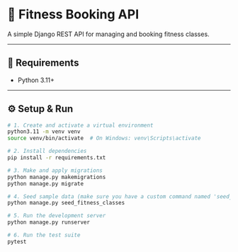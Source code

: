 # 🧘 Fitness Booking API

A simple Django REST API for managing and booking fitness classes.

---

## 🔧 Requirements

- Python 3.11+

---

## ⚙️ Setup & Run

```bash
# 1. Create and activate a virtual environment
python3.11 -m venv venv
source venv/bin/activate  # On Windows: venv\Scripts\activate

# 2. Install dependencies
pip install -r requirements.txt

# 3. Make and apply migrations
python manage.py makemigrations
python manage.py migrate

# 4. Seed sample data (make sure you have a custom command named 'seed_fitness_classes')
python manage.py seed_fitness_classes

# 5. Run the development server
python manage.py runserver

# 6. Run the test suite
pytest
